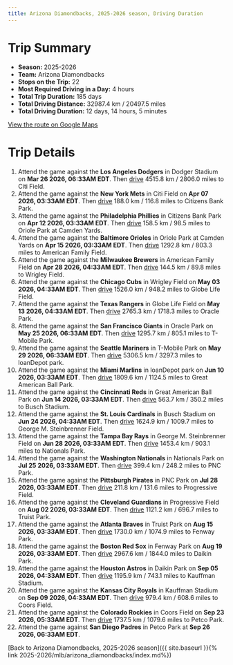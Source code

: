 ```yaml
---
title: Arizona Diamondbacks, 2025-2026 season, Driving Duration
---
```


# Trip Summary
- **Season:** 2025-2026
- **Team:** Arizona Diamondbacks
- **Stops on the Trip:** 22
- **Most Required Driving in a Day:** 4 hours
- **Total Trip Duration:** 185 days
- **Total Driving Distance:** 32987.4 km / 20497.5 miles
- **Total Driving Duration:** 12 days, 14 hours, 5 minutes

[View the route on Google Maps](https://www.google.com/maps/dir/Dodger+Stadium+Los+Angeles/Citi+Field+Flushing/Citizens+Bank+Park+Philadelphia/Oriole+Park+at+Camden+Yards+Baltimore/American+Family+Field+Milwaukee/Wrigley+Field+Chicago/Globe+Life+Field+Arlington/Oracle+Park+San+Francisco/T-Mobile+Park+Seattle/loanDepot+park+Miami/Great+American+Ball+Park+Cincinnati/Busch+Stadium+St.+Louis/George+M.+Steinbrenner+Field+Tampa/Nationals+Park+Washington/PNC+Park+Pittsburgh/Progressive+Field+Cleveland/Truist+Park+Atlanta/Fenway+Park+Boston/Daikin+Park+Houston/Kauffman+Stadium+Kansas+City/Coors+Field+Denver/Petco+Park+San+Diego)

# Trip Details
1. Attend the game against the **Los Angeles Dodgers** in Dodger Stadium on **Mar 26 2026, 06:33AM EDT**. Then [drive](https://www.google.com/maps/dir/Dodger+Stadium+Los+Angeles/Citi+Field+Flushing) 4515.8 km / 2806.0 miles to Citi Field.
2. Attend the game against the **New York Mets** in Citi Field on **Apr 07 2026, 03:33AM EDT**. Then [drive](https://www.google.com/maps/dir/Citi+Field+Flushing/Citizens+Bank+Park+Philadelphia) 188.0 km / 116.8 miles to Citizens Bank Park.
3. Attend the game against the **Philadelphia Phillies** in Citizens Bank Park on **Apr 12 2026, 03:33AM EDT**. Then [drive](https://www.google.com/maps/dir/Citizens+Bank+Park+Philadelphia/Oriole+Park+at+Camden+Yards+Baltimore) 158.5 km / 98.5 miles to Oriole Park at Camden Yards.
4. Attend the game against the **Baltimore Orioles** in Oriole Park at Camden Yards on **Apr 15 2026, 03:33AM EDT**. Then [drive](https://www.google.com/maps/dir/Oriole+Park+at+Camden+Yards+Baltimore/American+Family+Field+Milwaukee) 1292.8 km / 803.3 miles to American Family Field.
5. Attend the game against the **Milwaukee Brewers** in American Family Field on **Apr 28 2026, 04:33AM EDT**. Then [drive](https://www.google.com/maps/dir/American+Family+Field+Milwaukee/Wrigley+Field+Chicago) 144.5 km / 89.8 miles to Wrigley Field.
6. Attend the game against the **Chicago Cubs** in Wrigley Field on **May 03 2026, 04:33AM EDT**. Then [drive](https://www.google.com/maps/dir/Wrigley+Field+Chicago/Globe+Life+Field+Arlington) 1526.0 km / 948.2 miles to Globe Life Field.
7. Attend the game against the **Texas Rangers** in Globe Life Field on **May 13 2026, 04:33AM EDT**. Then [drive](https://www.google.com/maps/dir/Globe+Life+Field+Arlington/Oracle+Park+San+Francisco) 2765.3 km / 1718.3 miles to Oracle Park.
8. Attend the game against the **San Francisco Giants** in Oracle Park on **May 25 2026, 06:33AM EDT**. Then [drive](https://www.google.com/maps/dir/Oracle+Park+San+Francisco/T-Mobile+Park+Seattle) 1295.7 km / 805.1 miles to T-Mobile Park.
9. Attend the game against the **Seattle Mariners** in T-Mobile Park on **May 29 2026, 06:33AM EDT**. Then [drive](https://www.google.com/maps/dir/T-Mobile+Park+Seattle/loanDepot+park+Miami) 5306.5 km / 3297.3 miles to loanDepot park.
10. Attend the game against the **Miami Marlins** in loanDepot park on **Jun 10 2026, 03:33AM EDT**. Then [drive](https://www.google.com/maps/dir/loanDepot+park+Miami/Great+American+Ball+Park+Cincinnati) 1809.6 km / 1124.5 miles to Great American Ball Park.
11. Attend the game against the **Cincinnati Reds** in Great American Ball Park on **Jun 14 2026, 03:33AM EDT**. Then [drive](https://www.google.com/maps/dir/Great+American+Ball+Park+Cincinnati/Busch+Stadium+St.+Louis) 563.7 km / 350.2 miles to Busch Stadium.
12. Attend the game against the **St. Louis Cardinals** in Busch Stadium on **Jun 24 2026, 04:33AM EDT**. Then [drive](https://www.google.com/maps/dir/Busch+Stadium+St.+Louis/George+M.+Steinbrenner+Field+Tampa) 1624.9 km / 1009.7 miles to George M. Steinbrenner Field.
13. Attend the game against the **Tampa Bay Rays** in George M. Steinbrenner Field on **Jun 28 2026, 03:33AM EDT**. Then [drive](https://www.google.com/maps/dir/George+M.+Steinbrenner+Field+Tampa/Nationals+Park+Washington) 1453.4 km / 903.1 miles to Nationals Park.
14. Attend the game against the **Washington Nationals** in Nationals Park on **Jul 25 2026, 03:33AM EDT**. Then [drive](https://www.google.com/maps/dir/Nationals+Park+Washington/PNC+Park+Pittsburgh) 399.4 km / 248.2 miles to PNC Park.
15. Attend the game against the **Pittsburgh Pirates** in PNC Park on **Jul 28 2026, 03:33AM EDT**. Then [drive](https://www.google.com/maps/dir/PNC+Park+Pittsburgh/Progressive+Field+Cleveland) 211.8 km / 131.6 miles to Progressive Field.
16. Attend the game against the **Cleveland Guardians** in Progressive Field on **Aug 02 2026, 03:33AM EDT**. Then [drive](https://www.google.com/maps/dir/Progressive+Field+Cleveland/Truist+Park+Atlanta) 1121.2 km / 696.7 miles to Truist Park.
17. Attend the game against the **Atlanta Braves** in Truist Park on **Aug 15 2026, 03:33AM EDT**. Then [drive](https://www.google.com/maps/dir/Truist+Park+Atlanta/Fenway+Park+Boston) 1730.0 km / 1074.9 miles to Fenway Park.
18. Attend the game against the **Boston Red Sox** in Fenway Park on **Aug 19 2026, 03:33AM EDT**. Then [drive](https://www.google.com/maps/dir/Fenway+Park+Boston/Daikin+Park+Houston) 2967.6 km / 1844.0 miles to Daikin Park.
19. Attend the game against the **Houston Astros** in Daikin Park on **Sep 05 2026, 04:33AM EDT**. Then [drive](https://www.google.com/maps/dir/Daikin+Park+Houston/Kauffman+Stadium+Kansas+City) 1195.9 km / 743.1 miles to Kauffman Stadium.
20. Attend the game against the **Kansas City Royals** in Kauffman Stadium on **Sep 09 2026, 04:33AM EDT**. Then [drive](https://www.google.com/maps/dir/Kauffman+Stadium+Kansas+City/Coors+Field+Denver) 979.4 km / 608.6 miles to Coors Field.
21. Attend the game against the **Colorado Rockies** in Coors Field on **Sep 23 2026, 05:33AM EDT**. Then [drive](https://www.google.com/maps/dir/Coors+Field+Denver/Petco+Park+San+Diego) 1737.5 km / 1079.6 miles to Petco Park.
22. Attend the game against **San Diego Padres** in Petco Park at **Sep 26 2026, 06:33AM EDT**.

[Back to Arizona Diamondbacks, 2025-2026 season]({{ site.baseurl }}{% link 2025-2026/mlb/arizona_diamondbacks/index.md%})
